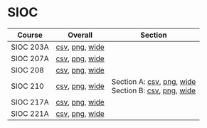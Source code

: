 # SIOC

| Course | Overall | Section |
| ------ | ------- | ------- |
| SIOC 203A | [csv](https://github.com/UCSD-Historical-Enrollment-Data/2024Fall/blob/main/overall/SIOC%20203A.csv), [png](https://raw.githubusercontent.com/UCSD-Historical-Enrollment-Data/2024Fall/main/plot_overall/SIOC%20203A.png), [wide](https://raw.githubusercontent.com/UCSD-Historical-Enrollment-Data/2024Fall/main/plot_overall_wide/SIOC%20203A.png) |  |
| SIOC 207A | [csv](https://github.com/UCSD-Historical-Enrollment-Data/2024Fall/blob/main/overall/SIOC%20207A.csv), [png](https://raw.githubusercontent.com/UCSD-Historical-Enrollment-Data/2024Fall/main/plot_overall/SIOC%20207A.png), [wide](https://raw.githubusercontent.com/UCSD-Historical-Enrollment-Data/2024Fall/main/plot_overall_wide/SIOC%20207A.png) |  |
| SIOC 208 | [csv](https://github.com/UCSD-Historical-Enrollment-Data/2024Fall/blob/main/overall/SIOC%20208.csv), [png](https://raw.githubusercontent.com/UCSD-Historical-Enrollment-Data/2024Fall/main/plot_overall/SIOC%20208.png), [wide](https://raw.githubusercontent.com/UCSD-Historical-Enrollment-Data/2024Fall/main/plot_overall_wide/SIOC%20208.png) |  |
| SIOC 210 | [csv](https://github.com/UCSD-Historical-Enrollment-Data/2024Fall/blob/main/overall/SIOC%20210.csv), [png](https://raw.githubusercontent.com/UCSD-Historical-Enrollment-Data/2024Fall/main/plot_overall/SIOC%20210.png), [wide](https://raw.githubusercontent.com/UCSD-Historical-Enrollment-Data/2024Fall/main/plot_overall_wide/SIOC%20210.png) | Section A: [csv](https://github.com/UCSD-Historical-Enrollment-Data/2024Fall/blob/main/section/SIOC%20210_A.csv), [png](https://raw.githubusercontent.com/UCSD-Historical-Enrollment-Data/2024Fall/main/plot_section/SIOC%20210_A.png), [wide](https://raw.githubusercontent.com/UCSD-Historical-Enrollment-Data/2024Fall/main/plot_section_wide/SIOC%20210_A.png)<br>Section B: [csv](https://github.com/UCSD-Historical-Enrollment-Data/2024Fall/blob/main/section/SIOC%20210_B.csv), [png](https://raw.githubusercontent.com/UCSD-Historical-Enrollment-Data/2024Fall/main/plot_section/SIOC%20210_B.png), [wide](https://raw.githubusercontent.com/UCSD-Historical-Enrollment-Data/2024Fall/main/plot_section_wide/SIOC%20210_B.png) |
| SIOC 217A | [csv](https://github.com/UCSD-Historical-Enrollment-Data/2024Fall/blob/main/overall/SIOC%20217A.csv), [png](https://raw.githubusercontent.com/UCSD-Historical-Enrollment-Data/2024Fall/main/plot_overall/SIOC%20217A.png), [wide](https://raw.githubusercontent.com/UCSD-Historical-Enrollment-Data/2024Fall/main/plot_overall_wide/SIOC%20217A.png) |  |
| SIOC 221A | [csv](https://github.com/UCSD-Historical-Enrollment-Data/2024Fall/blob/main/overall/SIOC%20221A.csv), [png](https://raw.githubusercontent.com/UCSD-Historical-Enrollment-Data/2024Fall/main/plot_overall/SIOC%20221A.png), [wide](https://raw.githubusercontent.com/UCSD-Historical-Enrollment-Data/2024Fall/main/plot_overall_wide/SIOC%20221A.png) |  |
